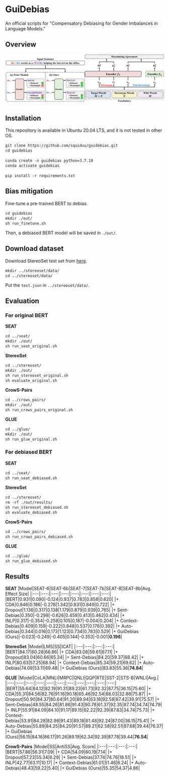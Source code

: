 # GuiDebias
An official scripts for "Compensatory Debiasing for Gender Imbalances in Language Models."

## Overview
<p align="center">
<img src="./figs.png">
</p>

## Installation
This repository is available in Ubuntu 20.04 LTS, and it is not tested in other OS.
```
git clone https://github.com/squiduu/guidebias.git
cd guidebias

conda create -n guidebias python=3.7.10
conda activate guidebias

pip install -r requirements.txt
```

## Bias mitigation
Fine-tune a pre-trained BERT to debias
```
cd guidebias
mkdir ./out/
sh run_finetune.sh
```
Then, a debiased BERT model will be saved in `./out/`.

## Download dataset
Download StereoSet test set from [here](https://github.com/McGill-NLP/bias-bench/blob/main/data/stereoset/test.json).
```
mkdir ../stereoset/data/
cd ../stereoset/data/
```
Put the `test.json` in `../stereoset/data/`.

## Evaluation
### For original BERT
**SEAT**
```
cd ../seat/
mkdir ./out/
sh run_seat_original.sh
```
**StereoSet**
```
cd ../stereoset/
mkdir ./out/
sh run_stereoset_original.sh
sh evaluate_original.sh
```
**CrowS-Pairs**
```
cd ../crows_pairs/
mkdir ./out/
sh run_crows_pairs_original.sh
```
**GLUE**
```
cd ../glue/
mkdir ./out/
sh run_glue_original.sh
```

### For debiased BERT
**SEAT**
```
cd ../seat/
sh run_seat_debiased.sh
```
**StereoSet**
```
cd ../stereoset/
rm -rf ./out/results/
sh run_stereoset_debiased.sh
sh evaluate_debiased.sh
```
**CrowS-Pairs**
```
cd ../crows_pairs/
sh run_crows_pairs_debiased.sh
```
**GLUE**
```
cd ../glue/
sh run_glue_debiased.sh
```

## Results
**SEAT**
|Model|SEAT-6|SEAT-6b|SEAT-7|SEAT-7b|SEAT-8|SEAT-8b|Avg. Effect Size|
|:---|:---:|:---:|:---:|:---:|:---:|:---:|:---:|
|BERT|0.931|0.090|-0.124|0.937|0.783|0.858|0.620|
|+ CDA|0.846|0.186|-0.278|1.342|0.831|0.849|0.722|
|+ Dropout|1.136|0.317|0.138|1.179|0.879|0.939|0.765|
|+ Sent-Debias|0.350|-0.298|-0.626|0.458|0.413|0.462|0.434|
|+ INLP|0.317|-0.354|-0.258|0.105|0.187|-0.004|0.204|
|+ Context-Debias|0.409|0.159|-0.222|0.848|0.537|0.176|0.392|
|+ Auto-Debias|0.344|0.016|0.173|1.123|0.734|0.783|0.529|
|+ GuiDebias (Ours)|-0.023|-0.249|-0.405|0.144|-0.353|-0.001|**0.196**|

**StereoSet**
|Model|LMS|SS|ICAT|
|:---|:---:|:---:|:---:|
|BERT|84.17|60.28|66.86|
|+ CDA|83.08|59.61|67.11|
|+ Dropout|83.04|60.66|65.34|
|+ Sent-Debias|84.20|59.37|68.42|
|+ INLP|80.63|57.25|68.94|
|+ Context-Debias|85.34|59.21|69.62|
|+ Auto-Debias|74.09|53.11|69.48|
|+ GuiDebias (Ours)|83.83|55.36|**74.84**|

**GLUE**
|Model|CoLA|MNLI|MRPC|QNLI|QQP|RTE|SST-2|STS-B|WNLI|Avg.|
|:---|:---:|:---:|:---:|:---:|:---:|:---:|:---:|:---:|:---:|:---:|
|BERT|55.64|84.12|82.19|91.31|89.23|61.73|92.32|87.75|36.15|75.60|
|+ CDA|55.31|84.56|82.76|91.16|90.18|65.46|92.54|88.03|32.86|75.87|
|+ Dropout|50.90|84.37|80.64|91.20|89.94|63.18|92.58|87.42|39.91|75.57|
|+ Sent-Debias|48.55|84.26|81.86|91.43|90.78|61.37|92.35|87.74|34.74|74.79|
|+ INLP|55.91|84.09|84.10|91.17|89.15|62.22|92.39|87.83|34.74|75.73|
|+ Context-Debias|53.91|84.28|82.98|91.43|89.18|61.48|92.24|87.00|36.15|75.41|
|+ Auto-Debias|55.89|84.25|84.20|91.57|89.21|62.58|92.51|87.68|39.44|76.37|
|+ GuiDebias (Ours)|56.15|84.16|86.17|91.26|89.19|62.34|92.39|87.78|39.44|**76.54**|

**CrowS-Pairs**
|Model|SS|AntiSS|Avg. Score|
|:---|:---:|:---:|:---:|
|BERT|57.86|56.31|7.09|
|+ CDA|54.09|60.19|7.14|
|+ Dropout|57.23|55.34|6.29|
|+ Sent-Debias|37.74|74.76|18.51|
|+ INLP|42.77|63.11|10.17|
|+ Context-Debias|61.01|51.46|6.24|
|+ Auto-Debias|48.43|59.22|5.40|
|+ GuiDebias (Ours)|55.35|54.37|4.86|
